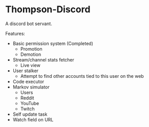 Thompson-Discord
=====

A discord bot servant.

Features:
- Basic permission system (Completed)
  - Promotion
  - Demotion
- Stream/channel stats fetcher
  - Live view
- User stalker
  - Attempt to find other accounts tied to this user on the web
- Code executor
- Markov simulator
  - Users
  - Reddit
  - YouTube
  - Twitch
- Self update task
- Watch field on URL
